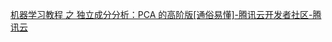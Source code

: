 [机器学习教程 之 独立成分分析：PCA 的高阶版[通俗易懂]-腾讯云开发者社区-腾讯云]( https://cloud.tencent.com/developer/article/2085682 )
